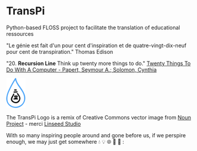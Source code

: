 # TransPi
Python-based FLOSS project to facilitate the translation of educational ressources

"Le génie est fait d'un pour cent d'inspiration et de quatre-vingt-dix-neuf pour cent de transpiration." Thomas Edison

"20. __Recursion Line__ Think up twenty more things to do." [Twenty Things To Do With A Computer -  Papert, Seymour A.; Solomon, Cynthia](http://hdl.handle.net/1721.1/5836)

![TransPi Logo](images/TransPi_Logo.png)

The TransPi Logo is a remix of Creative Commons vector image from [Noun Project](https://thenounproject.com/) - merci [Linseed Studio](https://thenounproject.com/term/lightbulb-droplet/720773/)

With so many inspiring people around and gone before us, if we perspire enough, we may just get somewhere :droplet: :bulb: :globe_with_meridians: :full_moon_with_face: :rocket: :
